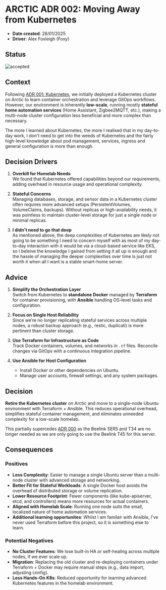 # ARCTIC ADR 002: Moving Away from Kubernetes

- **Date created**: 28/01/2025
- **Driver**: Alex Foxleigh (Foxy)

## Status

![accepted]

## Context

Following [ADR 001: Kubernetes](./arctic-001.md), we initially deployed a Kubernetes cluster on Arctic to learn container orchestration and leverage GitOps workflows. However, our environment is inherently **low-scale**, running mostly **stateful home automation services** (Home Assistant, Zigbee2MQTT, etc.), making a multi-node cluster configuration less beneficial and more complex than necessary.

The more I learned about Kubernetes, the more I realised that in my day-to-day work, I don't need to get into the weeds of Kubernetes and the fairly high-level knowledge about pod management, services, ingress and general configuration is more than enough. 

## Decision Drivers

1. **Overkill for Homelab Needs**  
   We found that Kubernetes offered capabilities beyond our requirements, adding overhead in resource usage and operational complexity.  
   
2. **Stateful Concerns**  
   Managing databases, storage, and sensor data in a Kubernetes cluster often requires more advanced setups (PersistentVolumes, VolumeClaims, backups). Without replicas or high-availability needs, it was pointless to maintain cluster-level storage for just a single node or minimal replicas.

3. **I didn't need to go that deep**  
   As mentioned above, the deep complexities of Kubernetes are likely not going to be something I need to concern myself with as most of my
   day-to-day interaction with it would be via a cloud-based service like EKS, so I beleive the knowledge I gained from setting it all up is
   enough and the hassle of managing the deeper complexities over time is just not worth it when all I want is a stable smart-home server.

## Advice

1. **Simplify the Orchestration Layer**  
   Switch from Kubernetes to **standalone Docker** managed by **Terraform** for container provisioning, with **Ansible** handling OS-level tasks and configuration.

2. **Focus on Single Host Reliability**  
   Since we’re no longer replicating stateful services across multiple nodes, a robust backup approach (e.g., restic, duplicati) is more pertinent than cluster storage.

3. **Use Terraform for Infrastructure as Code**  
   Track Docker containers, volumes, and networks in `.tf` files. Reconcile changes via GitOps with a continuous integration pipeline.

4. **Use Ansible for Host Configuration**  
   - Install Docker or other dependencies on Ubuntu.
   - Manage user accounts, firewall settings, and any system packages.

## Decision

**Retire the Kubernetes cluster** on Arctic and move to a single-node Ubuntu environment with Terraform + Ansible. This reduces operational overhead, simplifies stateful container management, and eliminates unneeded complexity for a low-scale homelab. 

This partially supercedes [ADR 000](./arctic-000.md) as the Beelink SER5 and T34 are no longer needed as we are only going to use the Beelink T45 for this server.

## Consequences

### Positives

- **Less Complexity**: Easier to manage a single Ubuntu server than a multi-node cluster with advanced storage and networking.
- **Better Fit for Stateful Workloads**: A single Docker host avoids the overhead of distributed storage or volume replication.
- **Lower Resource Footprint**: Fewer components (like kube-apiserver, etcd, and controllers) means more resources for actual containers.
- **Aligned with Homelab Scale**: Running one node suits the small, localized nature of home automation services.
- **Additional learning opportunites**: Whilst I am familair with Ansible, I've never used Terraform before this project, so it is something else to learn.

### Potential Negatives

- **No Cluster Features**: We lose built-in HA or self-healing across multiple nodes, if we ever scale up.
- **Migration**: Replacing the old cluster and re-deploying containers under Terraform + Docker may require manual steps (e.g., data import, adjusting config).
- **Less Hands-On K8s**: Reduced opportunity for learning advanced Kubernetes features in the homelab environment.

[proposed]: https://img.shields.io/badge/Proposed-yellow?style=for-the-badge  
[accepted]: https://img.shields.io/badge/Accepted-green?style=for-the-badge  
[superceded]: https://img.shields.io/badge/Superceded-orange?style=for-the-badge  
[rejected]: https://img.shields.io/badge/Rejected-red?style=for-the-badge  
[deprecated]: https://img.shields.io/badge/Deprecated-grey?style=for-the-badge  